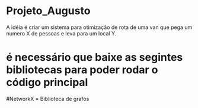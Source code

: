 # Projeto_Augusto

A idéia é criar um sistema para otimização de rota de uma van que pega um numero X de pessoas e leva para um local Y.

# é necessário que baixe as segintes bibliotecas para poder rodar o código principal
  #NetworkX = Biblioteca de grafos
  
